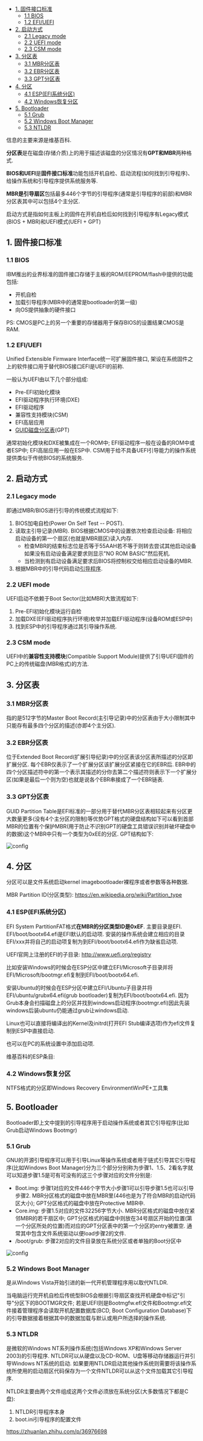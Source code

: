 <!-- @import "[TOC]" {cmd="toc" depthFrom=1 depthTo=6 orderedList=false} -->

<!-- code_chunk_output -->

- [1. 固件接口标准](#1-固件接口标准)
  - [1.1 BIOS](#11-bios)
  - [1.2 EFI/UEFI](#12-efiuefi)
- [2. 启动方式](#2-启动方式)
  - [2.1 Legacy mode](#21-legacy-mode)
  - [2.2 UEFI mode](#22-uefi-mode)
  - [2.3 CSM mode](#23-csm-mode)
- [3. 分区表](#3-分区表)
  - [3.1 MBR分区表](#31-mbr分区表)
  - [3.2 EBR分区表](#32-ebr分区表)
  - [3.3 GPT分区表](#33-gpt分区表)
- [4. 分区](#4-分区)
  - [4.1 ESP(EFI系统分区)](#41-espefi系统分区)
  - [4.2 Windows恢复分区](#42-windows恢复分区)
- [5. Bootloader](#5-bootloader)
  - [5.1 Grub](#51-grub)
  - [5.2 Windows Boot Manager](#52-windows-boot-manager)
  - [5.3 NTLDR](#53-ntldr)

<!-- /code_chunk_output -->


信息的主要来源是维基百科. 

**分区表**是在磁盘(存储介质)上的用于描述该磁盘的分区情况有**GPT和MBR**两种格式. 

**BIOS和UEFI**是**固件接口标准**功能包括开机自检、启动流程(如何找到引导程序)、给操作系统和引导程序提供系统服务等. 

**MBR是引导扇区**包括最多446个字节的引导程序(通常是引导程序的前部)和MBR分区表其中可以包括4个主分区. 

启动方式是指如何主板上的固件在开机自检后如何找到引导程序有Legacy模式(BIOS + MBR)和UEFI模式(UEFI + GPT)

## 1. 固件接口标准

### 1.1 BIOS

IBM推出的业界标准的固件接口存储于主板的ROM/EEPROM/flash中提供的功能包括: 

- 开机自检
- 加载引导程序(MBR中的通常是bootloader的第一级)
- 向OS提供抽象的硬件接口

PS: CMOS是PC上的另一个重要的存储器用于保存BIOS的设置结果CMOS是RAM. 

### 1.2 EFI/UEFI

Unified Extensible Firmware Interface统一可扩展固件接口, 架设在系统固件之上的软件接口用于替代BIOS接口EFI是UEFI的前称. 

一般认为UEFI由以下几个部分组成: 

- Pre-EFI初始化模块
- EFI驱动程序执行环境(DXE)
- EFI驱动程序
- 兼容性支持模块(CSM)
- EFI高层应用
- [GUID磁盘分区表](https://link.zhihu.com/?target=https%3A//zh.wikipedia.org/wiki/%25E5%2585%25A8%25E5%25B1%2580%25E5%2594%25AF%25E4%25B8%2580%25E6%25A8%2599%25E8%25AD%2598%25E5%2588%2586%25E5%258D%2580%25E8%25A1%25A8)(GPT)

通常初始化模块和DXE被集成在一个ROM中; EFI驱动程序一般在设备的ROM中或者ESP中; EFI高层应用一般在ESP中. CSM用于给不具备UEFI引导能力的操作系统提供类似于传统BIOS的系统服务. 

## 2. 启动方式

### 2.1 Legacy mode

即通过MBR/BIOS进行引导的传统模式流程如下: 

1. BIOS加电自检(Power On Self Test -- POST). 
2. 读取主引导记录(MBR). BIOS根据CMOS中的设置依次检查启动设备: 将相应启动设备的第一个扇区(也就是MBR扇区)读入内存. 
    - 检查MBR的结束标志位是否等于55AAH若不等于则转去尝试其他启动设备如果没有启动设备满足要求则显示"NO ROM BASIC"然后死机. 
    - 当检测到有启动设备满足要求后BIOS将控制权交给相应启动设备的MBR. 
3. 根据MBR中的引导代码启动[引导程序](https://zh.wikipedia.org/wiki/%E5%95%9F%E5%8B%95%E7%A8%8B%E5%BC%8F). 

### 2.2 UEFI mode

UEFI启动不依赖于Boot Sector(比如MBR)大致流程如下: 

1. Pre-EFI初始化模块运行自检
2. 加载DXE(EFI驱动程序执行环境)枚举并加载EFI驱动程序(设备ROM或ESP中)
3. 找到ESP中的引导程序通过其引导操作系统. 

### 2.3 CSM mode

UEFI中的**兼容性支持模块**(Compatible Support Module)提供了引导UEFI固件的PC上的传统磁盘(MBR格式)的方法. 

## 3. 分区表

### 3.1 MBR分区表

指的是512字节的Master Boot Record(主引导记录)中的分区表由于大小限制其中只能存有最多四个分区的描述(亦即4个主分区). 

### 3.2 EBR分区表

位于Extended Boot Record(扩展引导纪录)中的分区表该分区表所描述的分区即扩展分区. 每个EBR仅表示了一个扩展分区该扩展分区紧接在它的EBR后. EBR中的四个分区描述符中的第一个表示其描述的分你去第二个描述符则表示下一个扩展分区(如果是最后一个则为空)也就是说各个EBR串接成了一个EBR链表. 

### 3.3 GPT分区表

GUID Partition Table是EFI标准的一部分用于替代MBR分区表相较起来有分区更大数量更多(没有4个主分区的限制)等优势GPT格式的硬盘结构如下可以看到首部MBR的位置有个保护MBR(用于防止不识别GPT的硬盘工具错误识别并破坏硬盘中的数据)这个MBR中只有一个类型为0xEE的分区. GPT结构如下: 

![config](images/17.jpg)

## 4. 分区

分区可以是文件系统启动kernel imagebootloader裸程序或者参数等各种数据. 

MBR Partition ID(分区类型): https://en.wikipedia.org/wiki/Partition_type

### 4.1 ESP(EFI系统分区)

EFI System PartitionFAT格式**在MBR的分区类型ID是0xEF**. 主要目录是EFI. EFI/boot/bootx64.efi是EFI默认的启动项. 安装的操作系统会建立相应的目录EFI/xxx并将自己的启动项复制为到EFI/boot/bootx64.efi作为缺省启动项. 

UEFI官网上注册的EFI的子目录: http://www.uefi.org/registry

比如安装Windows的时候会在ESP分区中建立EFI/Microsoft子目录并将EFI/Microsoft/bootmgr.efi复制到EFI/boot/bootx64.efi. 

安装Ubuntu的时候会在ESP分区中建立EFI/Ubuntu子目录并将EFI/ubuntu/grubx64.efi(grub bootloader)复制为EFI/boot/bootx64.efi. 因为Grub本身会扫描磁盘上的分区并找到windows启动程序(bootmgr.efi)因此先装windows后装ubuntu仍能通过grub让windows启动. 

Linux也可以直接将编译出的Kernel及initrd(打开EFI Stub编译选项)作为efi文件复制到ESP中直接启动. 

也可以在PC的系统设置中添加启动项. 

维基百科的ESP条目: 

### 4.2 Windows恢复分区

NTFS格式的分区即Windows Recovery EnvironmentWinPE+工具集

## 5. Bootloader

Bootloader即上文中提到的引导程序用于启动操作系统或者其它引导程序(比如Grub启动Windows Bootmgr)

### 5.1 Grub

GNU的开源引导程序可以用于引导Linux等操作系统或者用于链式引导其它引导程序(比如Windows Boot Manager)分为三个部分分别称为步骤1、1.5、2看名字就可以知道步骤1.5是可有可没有的这三个步骤对应的文件分别是: 

- Boot.img: 步骤1对应的文件446个字节大小步骤1可以引导步骤1.5也可以引导步骤2. MBR分区格式的磁盘中放在MBR里(446也是为了符合MBR的启动代码区大小);  GPT分区格式的磁盘中放在Protective MBR中. 
- Core.img: 步骤1.5对应的文件32256字节大小. MBR分区格式的磁盘中放在紧邻MBR的若干扇区中; GPT分区格式的磁盘中则放在34号扇区开始的位置(第一个分区所处的位置)而对应的GPT分区表中的第一个分区的entry被置空. 通常其中包含文件系统驱动以便load步骤2的文件. 
- /boot/grub: 步骤2对应的文件目录放在系统分区或者单独的Boot分区中

![config](images/18.jpg)

### 5.2 Windows Boot Manager

是从Windows Vista开始引进的新一代开机管理程序用以取代NTLDR. 

当电脑运行完开机自检后传统型BIOS会根据引导扇区查找开机硬盘中标记"引导"分区下的BOOTMGR文件; 若是UEFI则是Bootmgfw.efi文件和Bootmgr.efi文件接着管理程序会读取开机配置数据库(BCD, Boot Configuration Database)下的引导数据接着根据其中的数据加载与默认或用户所选择的操作系统. 

### 5.3 NTLDR

是微软的Windows NT系列操作系统(包括Windows XP和Windows Server 2003)的引导程序. NTLDR可以从硬盘以及CD-ROM、U盘等移动存储器运行并引导Windows NT系统的启动. 如果要用NTLDR启动其他操作系统则需要将该操作系统所使用的启动扇区代码保存为一个文件NTLDR可以从这个文件加载其它引导程序. 

NTLDR主要由两个文件组成这两个文件必须放在系统分区(大多数情况下都是C盘): 

1. NTLDR引导程序本身
2. boot.ini引导程序的配置文件

https://zhuanlan.zhihu.com/p/36976698


